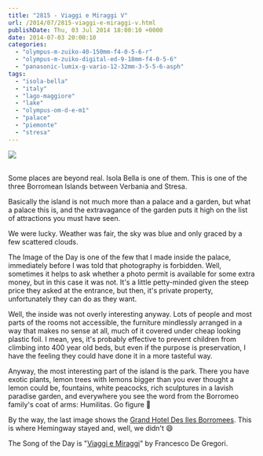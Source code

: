 ```yaml
---
title: "2815 - Viaggi e Miraggi V"
url: /2014/07/2815-viaggi-e-miraggi-v.html
publishDate: Thu, 03 Jul 2014 18:00:10 +0000
date: 2014-07-03 20:00:10
categories: 
  - "olympus-m-zuiko-40-150mm-f4-0-5-6-r"
  - "olympus-m-zuiko-digital-ed-9-18mm-f4-0-5-6"
  - "panasonic-lumix-g-vario-12-32mm-3-5-5-6-asph"
tags: 
  - "isola-bella"
  - "italy"
  - "lago-maggiore"
  - "lake"
  - "olympus-om-d-e-m1"
  - "palace"
  - "piemonte"
  - "stresa"
---
```

<div class="container">
<div class="center"><a target="_blank" href="https://d25zfm9zpd7gm5.cloudfront.net/1200x1200/2014/20140616_114437_lr.jpg"><img src="https://d25zfm9zpd7gm5.cloudfront.net/0600x0600/2014/20140616_114437_lr.jpg" /></a></div>
</div>
<br />

Some places are beyond real. Isola Bella is one of them. This is one of the three Borromean Islands between Verbania and Stresa.

<a target="_blank" href="https://d25zfm9zpd7gm5.cloudfront.net/1200x1200/2014/20140616_163217_lr.jpg"><img style="margin: 0pt 0px 0pt 10px; float: right;" src="https://d25zfm9zpd7gm5.cloudfront.net/0150x0150/2014/20140616_163217_lr.jpg" alt="" border="0" /></a> Basically the island is not much more than a palace and a garden, but what a palace this is, and the extravagance of the garden puts it high on the list of attractions you must have seen.

<a target="_blank" href="https://d25zfm9zpd7gm5.cloudfront.net/1200x1200/2014/20140616_144120_lr.jpg"><img style="margin: 0pt 10px 0pt 0px; float: left;" src="https://d25zfm9zpd7gm5.cloudfront.net/0150x0150/2014/20140616_144120_lr.jpg" alt="" border="0" /></a> We were lucky. Weather was fair, the sky was blue and only graced by a few scattered clouds.

The Image of the Day is one of the few that I made inside the palace, immediately before I was told that photography is forbidden. Well, sometimes it helps to ask whether a photo permit is available for some extra money, but in this case it was not. It's a little petty-minded given the steep price they asked at the entrance, but then, it's private property, unfortunately they can do as they want.

<a target="_blank" href="https://d25zfm9zpd7gm5.cloudfront.net/1200x1200/2014/20140616_105607_lr.jpg"><img style="margin: 0pt 0px 0pt 10px; float: right;" src="https://d25zfm9zpd7gm5.cloudfront.net/0150x0150/2014/20140616_105607_lr.jpg" alt="" border="0" /></a> Well, the inside was not overly interesting anyway. Lots of people and most parts of the rooms not accessible, the furniture mindlessly arranged in a way that makes no sense at all, much of it covered under cheap looking plastic foil. I mean, yes, it's probably effective to prevent children from climbing into 400 year old beds, but even if the purpose is preservation, I have the feeling they could have done it in a more tasteful way.

<a target="_blank" href="https://d25zfm9zpd7gm5.cloudfront.net/1200x1200/2014/20140616_105702_lr.jpg"><img style="margin: 0pt 10px 0pt 0px; float: left;" src="https://d25zfm9zpd7gm5.cloudfront.net/0150x0150/2014/20140616_105702_lr.jpg" alt="" border="0" /></a> Anyway, the most interesting part of the island is the park. There you have exotic plants, lemon trees with lemons bigger than you ever thought a lemon could be, fountains, white peacocks, rich sculptures in a lavish paradise garden, and everywhere you see the word from  the Borromeo family's coat of arms: Humilitas. Go figure 🙂

By the way, the last image shows the <a href="http://www.borromees.it/" target="_blank">Grand Hotel Des Iles Borromees</a>. This is where Hemingway stayed and, well, we didn't 😄

The Song of the Day is "<a href="https://www.youtube.com/watch?v=R2oH5tvaWfo" target="_blank">Viaggi e Miraggi</a>" by Francesco De Gregori.


